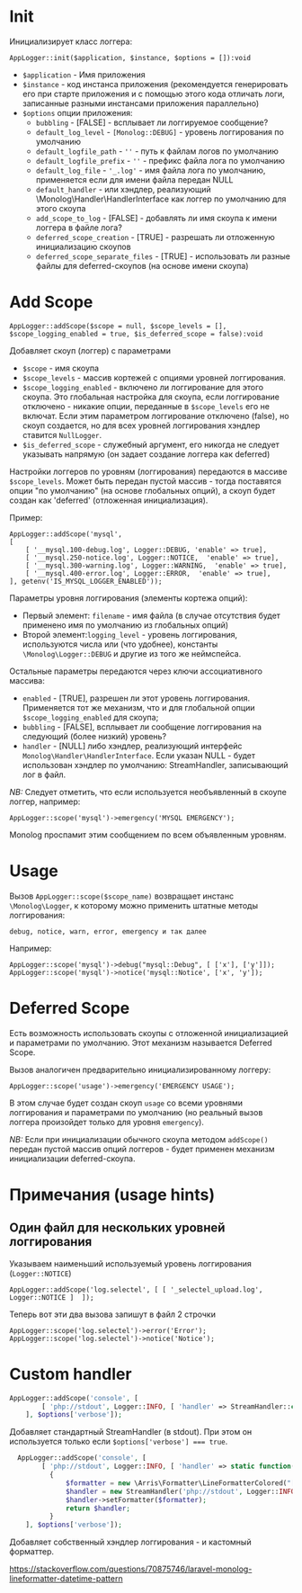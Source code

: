 # Init

Инициализирует класс логгера:
```
AppLogger::init($application, $instance, $options = []):void
```

* `$application` - Имя приложения
* `$instance` - код инстанса приложения (рекомендуется генерировать его при старте приложения и с помощью этого кода отличать логи, записанные разными инстансами приложения параллельно)
* `$options` опции приложения:
  * `bubbling` - [FALSE] - всплывает ли логгируемое сообщение?
  * `default_log_level` - `[Monolog::DEBUG]` - уровень логгирования по умолчанию
  * `default_logfile_path` - `''` - путь к файлам логов по умолчанию
  * `default_logfile_prefix` - `''` - префикс файла лога по умолчанию
  * `default_log_file` - `'_.log'` - имя файла лога по умолчанию, применяется если для имени файла передан NULL
  * `default_handler` - или хэндлер, реализующий \Monolog\Handler\HandlerInterface как логгер по умолчанию для этого скоупа
  * `add_scope_to_log` - [FALSE] - добавлять ли имя скоупа к имени логгера в файле лога?
  * `deferred_scope_creation` - [TRUE] - разрешать ли отложенную инициализацию скоупов
  * `deferred_scope_separate_files` - [TRUE] - использовать ли разные файлы для deferred-скоупов (на основе имени скоупа)

# Add Scope

```
AppLogger::addScope($scope = null, $scope_levels = [], $scope_logging_enabled = true, $is_deferred_scope = false):void
```

Добавляет скоуп (логгер) с параметрами

* `$scope` - имя скоупа
* `$scope_levels` - массив кортежей с опциями уровней логгирования.
* `$scope_logging_enabled` - включено ли логгирование для этого скоупа. Это глобальная настройка для скоупа, если логгирование отключено - никакие опции, переданные в `$scope_levels` его не включат. Если этим параметром логгирование отключено (false), но скоуп создается, но для всех уровней логгирования хэндлер ставится `NullLogger`.
* `$is_deferred_scope` - служебный аргумент, его никогда не следует указывать напрямую (он задает создание логгера как deferred)

Настройки логгеров по уровням (логгирования) передаются в массиве `$scope_levels`. Может быть передан пустой массив - тогда поставятся опции "по умолчанию" (на основе глобальных опций), а скоуп будет создан как 'deferred' (отложенная инициализация).

Пример:
```
AppLogger::addScope('mysql', 
[
    [ '__mysql.100-debug.log', Logger::DEBUG, 'enable' => true],
    [ '__mysql.250-notice.log', Logger::NOTICE,  'enable' => true],
    [ '__mysql.300-warning.log', Logger::WARNING,  'enable' => true],
    [ '__mysql.400-error.log', Logger::ERROR,  'enable' => true],
], getenv('IS_MYSQL_LOGGER_ENABLED'));
```

Параметры уровня логгирования (элементы кортежа опций):
* Первый элемент: `filename` - имя файла (в случае отсутствия будет применено имя по умолчанию из глобальных опций)
* Второй элемент:`logging_level` - уровень логгирования, используются числа или (что удобнее), константы `\Monolog\Logger::DEBUG` и другие из того же неймспейса.

Остальные параметры передаются через ключи ассоциативного массива:
* `enabled` - [TRUE], разрешен ли этот уровень логгирования. Применяется тот же механизм, что и для глобальной опции `$scope_logging_enabled` для скоупа;
* `bubbling` - [FALSE], всплывает ли сообщение логгирования на следующий (более низкий) уровень?
* `handler` - [NULL] либо хэндлер, реализующий интерфейс `Monolog\Handler\HandlerInterface`. Если указан NULL - будет использован хэндлер по умолчанию: StreamHandler, записывающий лог в файл.

*NB:* Следует отметить, что если используется необъявленный в скоупе логгер, например:
```
AppLogger::scope('mysql')->emergency('MYSQL EMERGENCY');
```
Monolog проспамит этим сообщением по всем объявленным уровням.

# Usage

Вызов `AppLogger::scope($scope_name)` возвращает инстанс `\Monolog\Logger`, к которому можно применить штатные методы логгирования:
```
debug, notice, warn, error, emergency и так далее
```

Например:
```
AppLogger::scope('mysql')->debug("mysql::Debug", [ ['x'], ['y']]);
AppLogger::scope('mysql')->notice('mysql::Notice', ['x', 'y']);
```

# Deferred Scope

Есть возможность использовать скоупы с отложенной инициализацией и параметрами по умолчанию. Этот механизм называется Deferred Scope.

Вызов аналогичен предварительно инициализированному логгеру:
```
AppLogger::scope('usage')->emergency('EMERGENCY USAGE');
```

В этом случае будет создан скоуп `usage` со всеми уровнями логгирования и параметрами по умолчанию (но реальный вызов логгера произойдет только для уровня `emergency`).

*NB:* Если при инициализации обычного скоупа методом `addScope()` передан пустой массив опций логгеров - будет применен механизм инициализации deferred-скоупа.

# Примечания (usage hints)

## Один файл для нескольких уровней логгирования

Указываем наименьший используемый уровень логгирования (`Logger::NOTICE`)
```
AppLogger::addScope('log.selectel', [ [ '_selectel_upload.log', Logger::NOTICE ]  ]);
```

Теперь вот эти два вызова запишут в файл 2 строчки
```
AppLogger::scope('log.selectel')->error('Error');
AppLogger::scope('log.selectel')->notice('Notice');
```

# Custom handler

```php
AppLogger::addScope('console', [
        [ 'php://stdout', Logger::INFO, [ 'handler' => StreamHandler::class ]]
    ], $options['verbose']);
```
Добавляет стандартный StreamHandler (в stdout). При этом он используется только если `$options['verbose'] === true`.

```php
  AppLogger::addScope('console', [
        [ 'php://stdout', Logger::INFO, [ 'handler' => static function()
          {
              $formatter = new \Arris\Formatter\LineFormatterColored("[%datetime%]: %message%\n", "Y-m-d H:i:s", false, true);
              $handler = new StreamHandler('php://stdout', Logger::INFO);
              $handler->setFormatter($formatter);
              return $handler;
          }
    ], $options['verbose']);
```

Добавляет собственный хэндлер логгирования - и кастомный форматтер. 


https://stackoverflow.com/questions/70875746/laravel-monolog-lineformatter-datetime-pattern



